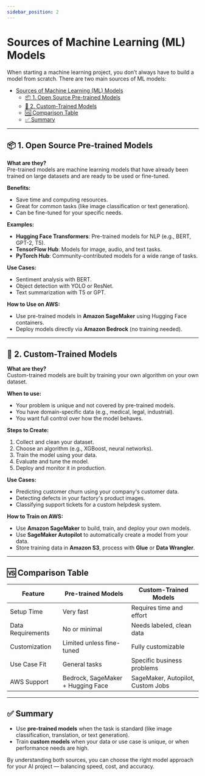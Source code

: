 ```yaml
---
sidebar_position: 2
---
```


# Sources of Machine Learning (ML) Models

When starting a machine learning project, you don’t always have to build a model from scratch. There are two main sources of ML models:

- [Sources of Machine Learning (ML) Models](#sources-of-machine-learning-ml-models)
  - [📦 1. Open Source Pre-trained Models](#-1-open-source-pre-trained-models)
  - [🧠 2. Custom-Trained Models](#-2-custom-trained-models)
  - [🆚 Comparison Table](#-comparison-table)
  - [✅ Summary](#-summary)

---

## 📦 1. Open Source Pre-trained Models

**What are they?**  
Pre-trained models are machine learning models that have already been trained on large datasets and are ready to be used or fine-tuned.

**Benefits:**

- Save time and computing resources.
- Great for common tasks (like image classification or text generation).
- Can be fine-tuned for your specific needs.

**Examples:**

- **Hugging Face Transformers**: Pre-trained models for NLP (e.g., BERT, GPT-2, T5).
- **TensorFlow Hub**: Models for image, audio, and text tasks.
- **PyTorch Hub**: Community-contributed models for a wide range of tasks.

**Use Cases:**

- Sentiment analysis with BERT.
- Object detection with YOLO or ResNet.
- Text summarization with T5 or GPT.

**How to Use on AWS:**

- Use pre-trained models in **Amazon SageMaker** using Hugging Face containers.
- Deploy models directly via **Amazon Bedrock** (no training needed).

---

## 🧠 2. Custom-Trained Models

**What are they?**  
Custom-trained models are built by training your own algorithm on your own dataset.

**When to use:**

- Your problem is unique and not covered by pre-trained models.
- You have domain-specific data (e.g., medical, legal, industrial).
- You want full control over how the model behaves.

**Steps to Create:**

1. Collect and clean your dataset.
2. Choose an algorithm (e.g., XGBoost, neural networks).
3. Train the model using your data.
4. Evaluate and tune the model.
5. Deploy and monitor it in production.

**Use Cases:**

- Predicting customer churn using your company's customer data.
- Detecting defects in your factory's product images.
- Classifying support tickets for a custom helpdesk system.

**How to Train on AWS:**

- Use **Amazon SageMaker** to build, train, and deploy your own models.
- Use **SageMaker Autopilot** to automatically create a model from your data.
- Store training data in **Amazon S3**, process with **Glue** or **Data Wrangler**.

---

## 🆚 Comparison Table

| Feature           | Pre-trained Models                | Custom-Trained Models             |
| ----------------- | --------------------------------- | --------------------------------- |
| Setup Time        | Very fast                         | Requires time and effort          |
| Data Requirements | No or minimal                     | Needs labeled, clean data         |
| Customization     | Limited unless fine-tuned         | Fully customizable                |
| Use Case Fit      | General tasks                     | Specific business problems        |
| AWS Support       | Bedrock, SageMaker + Hugging Face | SageMaker, Autopilot, Custom Jobs |

---

## ✅ Summary

- Use **pre-trained models** when the task is standard (like image classification, translation, or text generation).
- Train **custom models** when your data or use case is unique, or when performance needs are high.

By understanding both sources, you can choose the right model approach for your AI project — balancing speed, cost, and accuracy.
